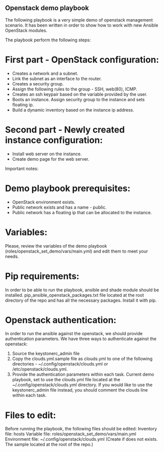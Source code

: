 Openstack demo playbook
-----------------------

The following playbook is a very simple demo of openstack management scenario.
It has been written in order to show how to work with new Ansible OpenStack modules.

The playbook perform the following steps:
# First part - OpenStack configuration:
* Creates a network and a subnet.
* Link the subnet as an interface to the router.
* Creates a security group.
* Assign the following rules to the group - SSH, web(80), ICMP.
* Creates an ssh keypair based on the variable provided by the user.
* Boots an instance. Assign security group to the instance and sets floating ip.
* Build a dynamic inventory based on the instance ip address.

# Second part - Newly created instance configuration:
* Install web server on the instance.
* Create demo page for the web server.


Important notes:

# Demo playbook prerequisites:
* OpenStack environment exists.
* Public network exists and has a name - public.
* Public network has a floating ip that can be allocated to the instance.

# Variables:
Please, review the variables of the demo playbook (roles/openstack_set_demo/vars/main.yml) and edit them to meet your needs.

# Pip requirements:
In order to be able to run the playbook, ansible and shade module should be installed.
pip_ansible_openstack_packages.txt file located at the root directory of the repo and has all the necessary packages. Install it with pip.

# Openstack authentication:
In order to run the ansible against the openstack, we should provide authentication parameters.
We have three ways to authenticate against the openstack:
1. Source the keystonerc_admin file
2. Copy the clouds.yml.sample file as clouds.yml to one of the following directories - ~/.config/openstack/clouds.yml or /etc/openstack/clouds.yml.
3. Provide the authentication parameters within each task.
Current demo playbook, set to use the clouds.yml file located at the ~/.config/openstack/clouds.yml directory.
If you would like to use the keystonerc_admin file instead, you should comment the clouds line within each task.

# Files to edit:
Before running the playbook, the following files should be edited:
Inventory file: hosts
Variable file: roles/openstack_set_demo/vars/main.yml
Environment file: ~/.config/openstack/clouds.yml (Create if does not exists. The sample located at the root of the repo.)
